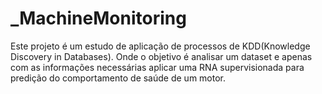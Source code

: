 # _MachineMonitoring
Este projeto é um estudo de aplicação de processos de KDD(Knowledge Discovery in Databases). Onde o objetivo é analisar um dataset e apenas com as informações necessárias aplicar uma RNA supervisionada para predição do comportamento de saúde de um motor.
